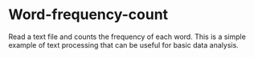 # Word-frequency-count

Read a text file and counts the frequency of each word.
This is a simple example of text processing that can be useful for basic data analysis.
